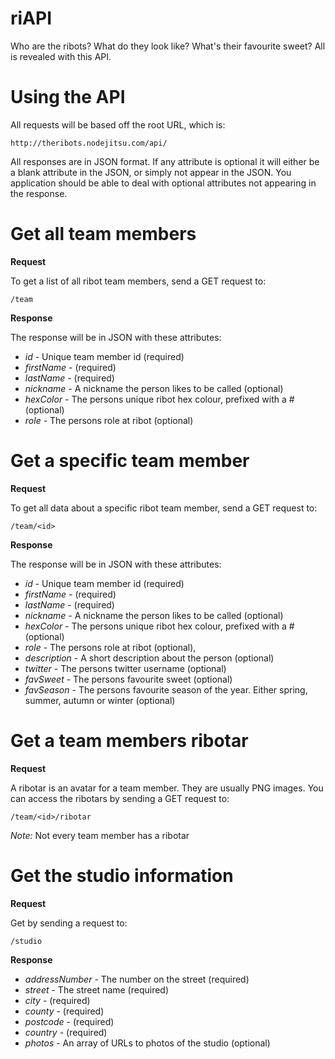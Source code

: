 riAPI
=====

Who are the ribots? What do they look like? What's their favourite sweet? All is revealed with this API.

Using the API
=============

All requests will be based off the root URL, which is:

    http://theribots.nodejitsu.com/api/

All responses are in JSON format. If any attribute is optional it will either be a blank attribute in the JSON, or simply not appear in the JSON. You application should be able to deal with optional attributes not appearing in the response.

Get all team members
====================

**Request**

To get a list of all ribot team members, send a GET request to:

    /team

**Response**

The response will be in JSON with these attributes:

- *id* - Unique team member id (required)
- *firstName* - (required)
- *lastName* - (required)
- *nickname* - A nickname the person likes to be called (optional)
- *hexColor* - The persons unique ribot hex colour, prefixed with a # (optional)
- *role* - The persons role at ribot (optional)

Get a specific team member
==========================

**Request**

To get all data about a specific ribot team member, send a GET request to:

    /team/<id>

**Response**

The response will be in JSON with these attributes:

- *id* - Unique team member id (required)
- *firstName* - (required)
- *lastName* - (required)
- *nickname* - A nickname the person likes to be called (optional)
- *hexColor* - The persons unique ribot hex colour, prefixed with a # (optional)
- *role* - The persons role at ribot (optional),
- *description* - A short description about the person (optional)
- *twitter* - The persons twitter username (optional)
- *favSweet* - The persons favourite sweet (optional)
- *favSeason* - The persons favourite season of the year. Either spring, summer, autumn or winter (optional)

Get a team members ribotar
==========================

**Request**

A ribotar is an avatar for a team member. They are usually PNG images. You can access the ribotars by sending a GET request to:

    /team/<id>/ribotar

*Note:* Not every team member has a ribotar

Get the studio information
==========================

**Request**

Get by sending a request to:

    /studio

**Response**

- *addressNumber* - The number on the street (required)
- *street* - The street name (required)
- *city* - (required)
- *county* - (required)
- *postcode* - (required)
- *country* - (required)
- *photos* - An array of URLs to photos of the studio (optional)
